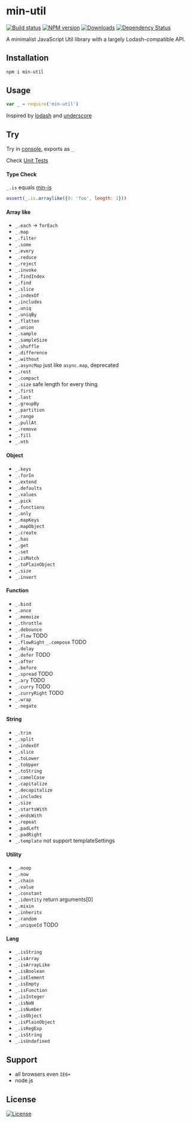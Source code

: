 min-util
===

[![Build status][travis-image]][travis-url]
[![NPM version][npm-image]][npm-url]
[![Downloads][downloads-image]][downloads-url]
[![Dependency Status][david-image]][david-url]

[npm-image]: https://img.shields.io/npm/v/min-util.svg?style=flat-square
[npm-url]: https://npmjs.org/package/min-util
[downloads-image]: http://img.shields.io/npm/dm/min-util.svg?style=flat-square
[downloads-url]: https://npmjs.org/package/min-util
[david-image]: http://img.shields.io/david/chunpu/min-util.svg?style=flat-square
[david-url]: https://david-dm.org/chunpu/min-util


A minimalist JavaScript Util library with a largely Lodash-compatible API.

Installation
---

```sh
npm i min-util
```

Usage
---

```js
var _ = require('min-util')
```

Inspired by [lodash](https://github.com/lodash/lodash) and [underscore](https://github.com/jashkenas/underscore)


Try
---

Try in [console](http://chunpu.github.io/min-util/docs), exports as `_`

Check [Unit Tests](http://chunpu.github.io/min-util/test/public)


#### Type Check

`_.is` equals [min-is](https://github.com/chunpu/min-is)

```js
assert(_.is.arraylike({0: 'foo', length: 1}))
```

#### Array like

- `_.each` -> `forEach`
- `_.map`
- `_.filter`
- `_.some`
- `_.every`
- `_.reduce`
- `_.reject`
- `_.invoke`
- `_.findIndex`
- `_.find`
- `_.slice`
- `_.indexOf`
- `_.includes`
- `_.uniq`
- `_.uniqBy`
- `_.flatten`
- `_.union`
- `_.sample`
- `_.sampleSize`
- `_.shuffle`
- `_.difference`
- `_.without`
- `_.asyncMap` just like `async.map`, deprecated
- `_.rest`
- `_.compact`
- `_.size` safe length for every thing
- `_.first`
- `_.last`
- `_.groupBy`
- `_.partition`
- `_.range`
- `_.pullAt`
- `_.remove`
- `_.fill`
- `_.nth`


#### Object

- `_.keys`
- `_.forIn`
- `_.extend`
- `_.defaults`
- `_.values`
- `_.pick`
- `_.functions`
- `_.only`
- `_.mapKeys`
- `_.mapObject`
- `_.create`
- `_.has`
- `_.get`
- `_.set`
- `_.isMatch`
- `_.toPlainObject`
- `_.size`
- `_.invert`


#### Function

- `_.bind`
- `_.once`
- `_.memoize`
- `_.throttle`
- `_.debounce`
- `_.flow` TODO
- `_.flowRight` `_.compose` TODO
- `_.delay`
- `_.defer` TODO
- `_.after`
- `_.before`
- `_.spread` TODO
- `_.ary` TODO
- `_.curry` TODO
- `_.curryRight` TODO
- `_.wrap`
- `_.negate`


#### String

- `_.trim`
- `_.split`
- `_.indexOf`
- `_.slice`
- `_.toLower`
- `_.toUpper`
- `_.toString`
- `_.camelCase`
- `_.capitalize`
- `_.decapitalize`
- `_.includes`
- `_.size`
- `_.startsWith`
- `_.endsWith`
- `_.repeat`
- `_.padLeft`
- `_.padRight`
- `_.template` not support templateSettings


#### Utility

- `_.noop`
- `_.now`
- `_.chain`
- `_.value`
- `_.constant`
- `_.identity` return arguments[0]
- `_.mixin`
- `_.inherits`
- `_.random`
- `_.uniqueId` TODO


#### Lang

- `_.isString`
- `_.isArray`
- `_.isArrayLike`
- `_.isBoolean`
- `_.isElement`
- `_.isEmpty`
- `_.isFunction`
- `_.isInteger`
- `_.isNaN`
- `_.isNumber`
- `_.isObject`
- `_.isPlainObject`
- `_.isRegExp`
- `_.isString`
- `_.isUndefined`


Support
---

- all browsers even `IE6+`
- node.js

License
---

[![License][license-image]][license-url]

[travis-image]: https://img.shields.io/travis/chunpu/min-util.svg?style=flat-square
[travis-url]: https://travis-ci.org/chunpu/min-util
[license-image]: http://img.shields.io/npm/l/min-util.svg?style=flat-square
[license-url]: #
